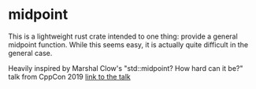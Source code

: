 # midpoint

This is a lightweight rust crate intended to one thing: provide a general midpoint function.
While this seems easy, it is actually quite difficult in the general case.

Heavily inspired by Marshal Clow's "std::midpoint? How hard can it be?" talk from CppCon 2019
[link to the talk](https://www.youtube.com/watch?v=sBtAGxBh-XI)